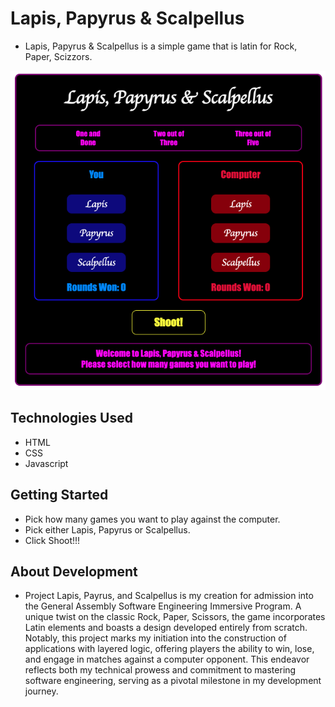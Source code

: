 # Lapis, Papyrus & Scalpellus

- Lapis, Papyrus & Scalpellus is a simple game that is latin for Rock, Paper, Scizzors.

![Start Screen](game.png)

## Technologies Used

- HTML
- CSS
- Javascript

## Getting Started

- Pick how many games you want to play against the computer.
- Pick either Lapis, Papyrus or Scalpellus.
- Click Shoot!!!

## About Development

- Project Lapis, Payrus, and Scalpellus is my creation for admission into the General Assembly Software Engineering Immersive Program. A unique twist on the classic Rock, Paper, Scissors, the game incorporates Latin elements and boasts a design developed entirely from scratch. Notably, this project marks my initiation into the construction of applications with layered logic, offering players the ability to win, lose, and engage in matches against a computer opponent. This endeavor reflects both my technical prowess and commitment to mastering software engineering, serving as a pivotal milestone in my development journey.


